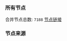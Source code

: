 ### 所有节点
合并节点总数: `7188`
[节点链接](https://github.com/rzhy1/33/raw/master/sub/sub_merge_base64.txt)

### 节点来源

